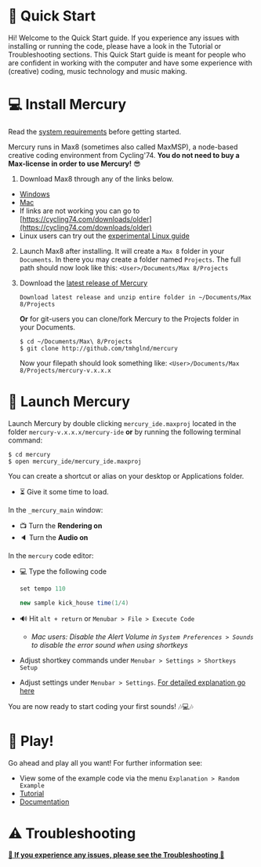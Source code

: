 # 🏃 Quick Start

Hi! Welcome to the Quick Start guide. If you experience any issues with installing or running the code, please have a look in the Tutorial or Troubleshooting sections. This Quick Start guide is meant for people who are confident in working with the computer and have some experience with (creative) coding, music technology and music making.

# 💻 Install Mercury

Read the [system requirements](./../README.md#-system-requirements) before getting started.

Mercury runs in Max8 (sometimes also called MaxMSP), a node-based creative coding environment from Cycling'74. **You do not need to buy a Max-license in order to use Mercury!** 😎

1. Download Max8 through any of the links below.

- [Windows](https://akiaj5esl75o5wbdcv2a-maxmspjitter.s3.amazonaws.com/Max808_x64_190808.zip)
- [Mac](https://akiaj5esl75o5wbdcv2a-maxmspjitter.s3.amazonaws.com/Max808_190808.dmg)
- If links are not working you can go to [https://cycling74.com/downloads/older](https://cycling74.com/downloads/older)
- Linux users can try out the [experimental Linux guide](./linux-guide.md)

2. Launch Max8 after installing. It will create a `Max 8` folder in your `Documents`. In there you may create a folder named `Projects`. The full path should now look like this: `<User>/Documents/Max 8/Projects`

3. Download the [latest release of Mercury](https://github.com/tmhglnd/mercury/releases)

	```
	Download latest release and unzip entire folder in ~/Documents/Max 8/Projects
	```
	
	**Or** for git-users you can clone/fork Mercury to the Projects folder in your Documents.
	
	```
	$ cd ~/Documents/Max\ 8/Projects
	$ git clone http://github.com/tmhglnd/mercury
	```
	
	Now your filepath should look something like: `<User>/Documents/Max 8/Projects/mercury-v.x.x.x`

# 🚀 Launch Mercury

Launch Mercury by double clicking `mercury_ide.maxproj` located in the folder `mercury-v.x.x.x/mercury-ide` **or** by running the following terminal command: 

```
$ cd mercury
$ open mercury_ide/mercury_ide.maxproj
```

You can create a shortcut or alias on your desktop or Applications folder.

- ⏳ Give it some time to load.

<!-- - ⚠ **Mac 10.14+ Users**: Make sure you give permissions under Security & Privacy Preferences. -->

In the `_mercury_main` window:

- 📺 Turn the **Rendering on**
- 🔈 Turn the **Audio on**

In the `mercury` code editor:

- 💻 Type the following code 

	```java
	set tempo 110

	new sample kick_house time(1/4)
	```

- 🔊 Hit `alt + return` or `Menubar > File > Execute Code` 
	- *Mac users: Disable the Alert Volume in `System Preferences > Sounds` to disable the error sound when using shortkeys*

- Adjust shortkey commands under `Menubar > Settings > Shortkeys Setup`

- Adjust settings under `Menubar > Settings`. [For detailed explanation go here](./07-environment.md#settings)

You are now ready to start coding your first sounds! 🎶💻🎶

# 🎲 Play!

Go ahead and play all you want! For further information see:

- View some of the example code via the menu `Explanation > Random Example`
- [Tutorial](./tutorial.md#-the-sampler)
- [Documentation](./table-of-content.md)

# ⚠ Troubleshooting

[**🚧 If you experience any issues, please see the Troubleshooting 🚧**](./08-troubleshooting.md)
